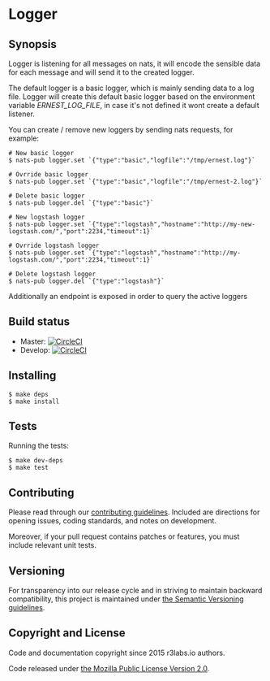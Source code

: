 # Logger

## Synopsis

Logger is listening for all messages on nats, it will encode the sensible data for each message and will send it to the created logger.

The default logger is a basic logger, which is mainly sending data to a log file. Logger will create this default basic logger based on the environment variable *ERNEST_LOG_FILE*, in case it's not defined it wont create a default listener.

You can create / remove new loggers by sending nats requests, for example:
```
# New basic logger
$ nats-pub logger.set `{"type":"basic","logfile":"/tmp/ernest.log"}`

# Ovrride basic logger
$ nats-pub logger.set `{"type":"basic","logfile":"/tmp/ernest-2.log"}`

# Delete basic logger
$ nats-pub logger.del `{"type":"basic"}`
```

```
# New logstash logger
$ nats-pub logger.set `{"type":"logstash","hostname":"http://my-new-logstash.com/","port":2234,"timeout":1}`

# Ovrride logstash logger
$ nats-pub logger.set `{"type":"logstash","hostname":"http://my-logstash.com/","port":2234,"timeout":1}`

# Delete logstash logger
$ nats-pub logger.del `{"type":"logstash"}`
```

Additionally an endpoint is exposed in order to query the active loggers


## Build status

* Master: [![CircleCI](https://circleci.com/gh/ernestio/logger/tree/master.svg?style=svg)](https://circleci.com/gh/ernestio/logger/tree/master)
* Develop: [![CircleCI](https://circleci.com/gh/ernestio/logger/tree/develop.svg?style=svg)](https://circleci.com/gh/ernestio/logger/tree/develop)


## Installing

```
$ make deps
$ make install
```

## Tests

Running the tests:
```
$ make dev-deps
$ make test
```

## Contributing

Please read through our
[contributing guidelines](CONTRIBUTING.md).
Included are directions for opening issues, coding standards, and notes on
development.

Moreover, if your pull request contains patches or features, you must include
relevant unit tests.

## Versioning

For transparency into our release cycle and in striving to maintain backward
compatibility, this project is maintained under [the Semantic Versioning guidelines](http://semver.org/).

## Copyright and License

Code and documentation copyright since 2015 r3labs.io authors.

Code released under
[the Mozilla Public License Version 2.0](LICENSE).
